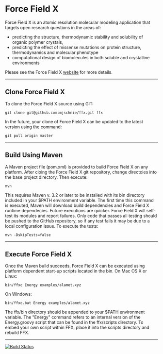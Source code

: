 
Force Field X 
=============

Force Field X is an atomic resolution molecular modeling application that targets open research questions in the areas of:
* predicting the structure, thermodynamic stability and solubility of organic polymer crystals,
* predicting the effect of missense mutations on protein structure, thermodynamics and molecular phenotype
* computational design of biomolecules in both soluble and crystalline environments

Please see the Force Field X [website](http://ffx.biochem.uiowa.edu) for more details.

---

## Clone Force Field X

To clone the Force Field X source using GIT:

    git clone git@github.com:mjschnie/ffx.git ffx

In the future, your clone of Force Field X can be updated to the latest version using the command:

    git pull origin master

---

## Build Using Maven

A Maven project file (pom.xml) is provided to build Force Field X on any platform. After cloing the Force Field X git repository, change directoies into the base project directory. Then execute:

    mvn

This requires Maven v. 3.2 or later to be installed with its bin directory included in your $PATH environment variable. The first time this command is executed, Maven will download build dependencies and Force Field X runtime dependecies. Future executions are quicker. Force Field X will self-test its modules and report failures. Only code that passes all testing should be pushed to the GitHub repository, so if any test fails it may be due to a local configuration issue. To execute the tests:

    mvn -DskipTests=false

---

## Execute Force Field X

Once the Maven build succeeds, Force Field X can be executed using platform dependent start-up scripts located in the bin. On Mac OS X or Linux:

    bin/ffxc Energy examples/alamet.xyz

On Windows:

    bin/ffxc.bat Energy examples/alamet.xyz

The ffx/bin directory should be appended to your $PATH environment variable. The "Energy" command refers to an internal version of the Energy.groovy script that can be found in the ffx/scripts directory. To embed your own script within FFX, place it into the scripts directory and rebuild FFX.

---

[![Build Status](https://travis-ci.org/mjschnie/ffx.svg?branch=master)](https://travis-ci.org/mjschnie/ffx/)
